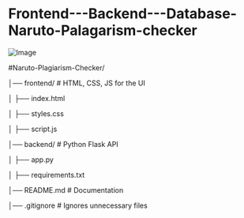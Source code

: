 # Frontend---Backend---Database-Naruto-Palagarism-checker

![Image](https://github.com/user-attachments/assets/841d7592-a674-43ef-9200-8a94a3cecbbd)

#Naruto-Plagiarism-Checker/

│── frontend/             # HTML, CSS, JS for the UI

│   ├── index.html

│   ├── styles.css

│   ├── script.js

│── backend/              # Python Flask API

│   ├── app.py

│   ├── requirements.txt

│── README.md             # Documentation

│── .gitignore            # Ignores unnecessary files


